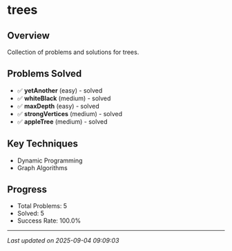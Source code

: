 # trees

## Overview
Collection of problems and solutions for trees.

## Problems Solved
- ✅ **yetAnother** (easy) - solved
- ✅ **whiteBlack** (medium) - solved
- ✅ **maxDepth** (easy) - solved
- ✅ **strongVertices** (medium) - solved
- ✅ **appleTree** (medium) - solved

## Key Techniques
- Dynamic Programming
- Graph Algorithms

## Progress
- Total Problems: 5
- Solved: 5
- Success Rate: 100.0%

---
*Last updated on 2025-09-04 09:09:03*
